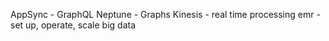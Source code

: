 AppSync - GraphQL
Neptune - Graphs
Kinesis - real time processing
emr - set up, operate, scale big data 